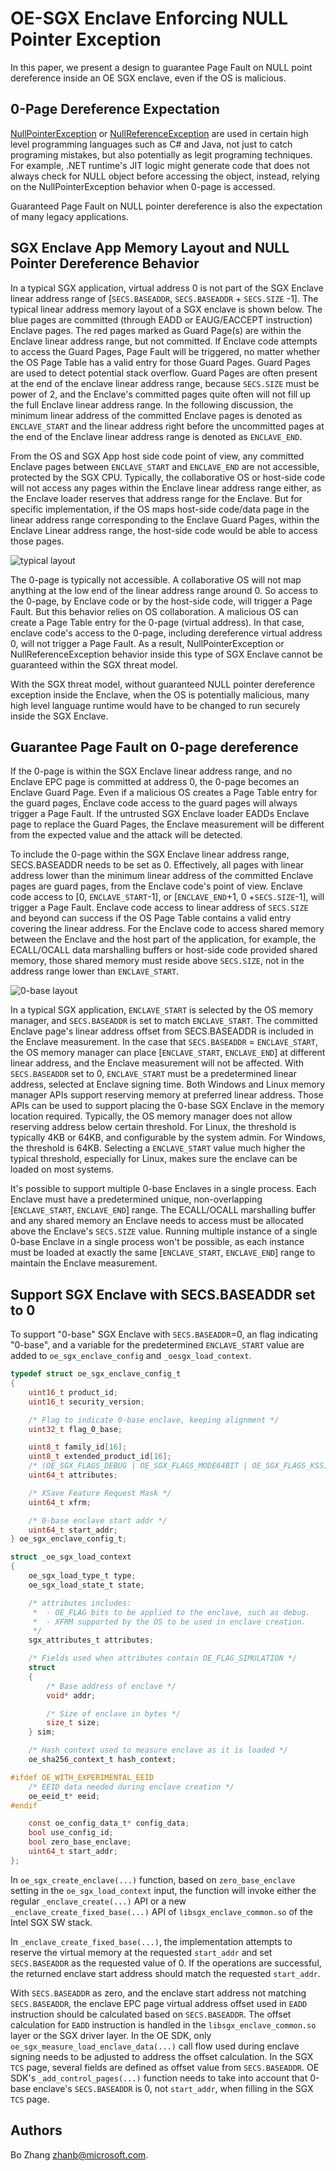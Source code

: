 # OE-SGX Enclave Enforcing NULL Pointer Exception

In this paper, we present a design to guarantee Page Fault on NULL point
dereference inside an OE SGX enclave, even if the OS is malicious.

## 0-Page Dereference Expectation

[NullPointerException](https://docs.oracle.com/javase/7/docs/api/java/lang/NullPointerException.html)
or
[NullReferenceException](https://docs.microsoft.com/en-us/dotnet/api/system.nullreferenceexception?view=net-5.0)
are used in certain high level programming languages such as C# and Java, not
just to catch programing mistakes, but also potentially as legit programing
techniques. For example, .NET runtime's JIT logic might generate code that does
not always check for NULL object before accessing the object, instead, relying
on the NullPointerException behavior when 0-page is accessed.

Guaranteed Page Fault on NULL pointer dereference is also the expectation of many
legacy applications.

## SGX Enclave App Memory Layout and NULL Pointer Dereference Behavior

In a typical SGX application, virtual address 0 is not part of the SGX Enclave
linear address range of [`SECS.BASEADDR`, `SECS.BASEADDR` + `SECS.SIZE` -1]. The
typical linear address memory layout of a SGX enclave is shown below. The blue
pages are committed (through EADD or EAUG/EACCEPT instruction) Enclave pages.
The red pages marked as Guard Page(s) are within the Enclave linear address
range, but not committed. If Enclave code attempts to access the Guard Pages,
Page Fault will be triggered, no matter whether the OS Page Table has a valid
entry for those Guard Pages. Guard Pages are used to detect potential stack
overflow. Guard Pages are often present at the end of the enclave linear address
range, because `SECS.SIZE` must be power of 2, and the Enclave's committed pages
quite often will not fill up the full Enclave linear address range. In the
following discussion, the minimum linear address of the committed Enclave pages
is denoted as `ENCLAVE_START` and the linear address right before the
uncommitted pages at the end of the Enclave linear address range is denoted as
`ENCLAVE_END`.

From the OS and SGX App host side code point of view, any committed Enclave
pages between `ENCLAVE_START` and `ENCLAVE_END` are not accessible, protected by
the SGX CPU. Typically, the collaborative OS or host-side code will not access
any pages within the Enclave linear address range either, as the Enclave loader
reserves that address range for the Enclave. But for specific implementation, if
the OS maps host-side code/data page in the linear address range corresponding
to the Enclave Guard Pages, within the Enclave Linear address range, the
host-side code would be able to access those pages.

![typical layout](typical.PNG "Typical Enclave Memory Layout")

The 0-page is typically not accessible. A collaborative OS will not map anything
at the low end of the linear address range around 0. So access to the 0-page, by
Enclave code or by the host-side code, will trigger a Page Fault. But this
behavior relies on OS collaboration. A malicious OS can create a Page Table
entry for the 0-page (virtual address). In that case, enclave code's access to
the 0-page, including dereference virtual address 0, will not trigger a Page
Fault. As a result, NullPointerException or NullReferenceException behavior
inside this type of SGX Enclave cannot be guaranteed within the SGX threat model.

With the SGX threat model, without guaranteed NULL pointer dereference exception
inside the Enclave, when the OS is potentially malicious, many high level
language runtime would have to be changed to run securely inside the SGX Enclave.

## Guarantee Page Fault on 0-page dereference

If the 0-page is within the SGX Enclave linear address range, and no Enclave EPC
page is committed at address 0, the 0-page becomes an Enclave Guard Page. Even
if a malicious OS creates a Page Table entry for the guard pages, Enclave code
access to the guard pages will always trigger a Page Fault. If the untrusted SGX
Enclave loader EADDs Enclave page to replace the Guard Pages, the Enclave
measurement will be different from the expected value and the attack will be
detected.

To include the 0-page within the SGX Enclave linear address range, SECS.BASEADDR
needs to be set as 0. Effectively, all pages with linear address lower than the
minimum linear address of the committed Enclave pages are guard pages, from the
Enclave code's point of view. Enclave code access to [0, `ENCLAVE_START`-1], or
[`ENCLAVE_END`+1, 0 +`SECS.SIZE`-1], will trigger a Page Fault. Enclave code
access to linear address of `SECS.SIZE` and beyond can success if the OS Page
Table contains a valid entry covering the linear address. For the Enclave code
to access shared memory between the Enclave and the host part of the
application, for example, the ECALL/OCALL data marshalling buffers or host-side
code provided shared memory, those shared memory must reside above `SECS.SIZE`,
not in the address range lower than `ENCLAVE_START`.

![0-base layout](0-base.PNG "0-base Enclave Memory Layout")

In a typical SGX application, `ENCLAVE_START` is selected by the OS memory
manager, and `SECS.BASEADDR` is set to match `ENCLAVE_START`. The committed
Enclave page's linear address offset from SECS.BASEADDR is included in the
Enclave measurement. In the case that `SECS.BASEADDR` = `ENCLAVE_START`, the OS
memory manager can place [`ENCLAVE_START`, `ENCLAVE_END`] at different linear
address, and the Enclave measurement will not be affected. With `SECS.BASEADDR`
set to 0, `ENCLAVE_START` must be a predetermined linear address, selected at
Enclave signing time. Both Windows and Linux memory manager APIs support
reserving memory at preferred linear address. Those APIs can be used to support
placing the 0-base SGX Enclave in the memory location required. Typically, the
OS memory manager does not allow reserving address below certain threshold.
For Linux, the threshold is typically 4KB or 64KB, and configurable by the
system admin. For Windows, the threshold is 64KB. Selecting a `ENCLAVE_START`
value much higher the typical threshold, especially for Linux, makes sure the
enclave can be loaded on most systems.

It's possible to support multiple 0-base Enclaves in a single process. Each
Enclave must have a predetermined unique, non-overlapping [`ENCLAVE_START`,
`ENCLAVE_END`] range. The ECALL/OCALL marshalling buffer and any shared memory
an Enclave needs to access must be allocated above the Enclave's `SECS.SIZE`
value. Running multiple instance of a single 0-base Enclave in a single process
won't be possible, as each instance must be loaded at exactly the same
[`ENCLAVE_START`, `ENCLAVE_END`] range to maintain the Enclave measurement.

## Support SGX Enclave with SECS.BASEADDR set to 0

To support "0-base" SGX Enclave with `SECS.BASEADDR`=0, an flag indicating
"0-base", and a variable for the predetermined `ENCLAVE_START` value are added
to `oe_sgx_enclave_config` and `_oesgx_load_context`.

```C
typedef struct oe_sgx_enclave_config_t
{
    uint16_t product_id;
    uint16_t security_version;

    /* Flag to indicate 0-base enclave, keeping alignment */
    uint32_t flag_0_base;

    uint8_t family_id[16];
    uint8_t extended_product_id[16];
    /* (OE_SGX_FLAGS_DEBUG | OE_SGX_FLAGS_MODE64BIT | OE_SGX_FLAGS_KSS) */
    uint64_t attributes;

    /* XSave Feature Request Mask */
    uint64_t xfrm;

    /* 0-base enclave start addr */
    uint64_t start_addr;
} oe_sgx_enclave_config_t;

struct _oe_sgx_load_context
{
    oe_sgx_load_type_t type;
    oe_sgx_load_state_t state;

    /* attributes includes:
     *  - OE_FLAG bits to be applied to the enclave, such as debug.
     *  - XFRM supported by the OS to be used in enclave creation.
     */
    sgx_attributes_t attributes;

    /* Fields used when attributes contain OE_FLAG_SIMULATION */
    struct
    {
        /* Base address of enclave */
        void* addr;

        /* Size of enclave in bytes */
        size_t size;
    } sim;

    /* Hash context used to measure enclave as it is loaded */
    oe_sha256_context_t hash_context;

#ifdef OE_WITH_EXPERIMENTAL_EEID
    /* EEID data needed during enclave creation */
    oe_eeid_t* eeid;
#endif

    const oe_config_data_t* config_data;
    bool use_config_id;
    bool zero_base_enclave;
    uint64_t start_addr;
};
```

In `oe_sgx_create_enclave(...)` function, based on `zero_base_enclave` setting
in the `oe_sgx_load_context` input, the function will invoke either the regular
`_enclave_create(...)` API or a new `_enclave_create_fixed_base(...)` API of
`libsgx_enclave_common.so` of the Intel SGX SW stack.

In `_enclave_create_fixed_base(...)`, the implementation attempts to reserve the
virtual memory at the requested `start_addr` and set `SECS.BASEADDR` as the
requested value of 0. If the operations are successful, the returned enclave
start address should match the requested `start_addr`.

With `SECS.BASEADDR` as zero, and the enclave start address not matching
`SECS.BASEADDR`, the enclave EPC page virtual address offset used in `EADD`
instruction should be calculated based on `SECS.BASEADDR`. The offset
calculation for `EADD` instruction is handled in the `libsgx_enclave_common.so`
layer or the SGX driver layer. In the OE SDK, only
`oe_sgx_measure_load_enclave_data(...)` call flow used during enclave signing
needs to be adjusted to address the offset calculation. In the SGX `TCS` page,
several fields are defined as offset value from `SECS.BASEADDR`. OE SDK's
`_add_control_pages(...)` function needs to take into account that 0-base
enclave's `SECS.BASEADDR` is 0, not `start_addr`, when filling in the SGX `TCS`
page.

## Authors

Bo Zhang <zhanb@microsoft.com>.
